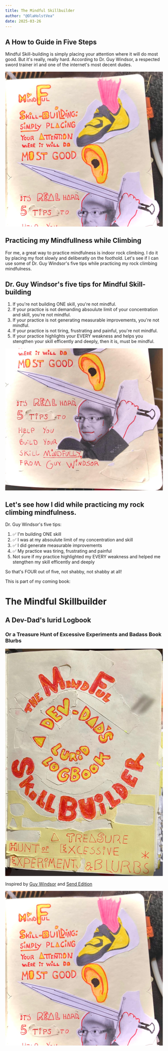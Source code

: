 ```yaml
---
title: The Mindful Skillbuilder
author: "@OlaHolstVea"
date: 2025-03-26
---
```


## A How to Guide in Five Steps

Mindful Skill-building is simply placing your attention where it will do most good. But it's really, really hard. According to Dr. Guy Windsor, a respected sword trainer irl and one of the internet's most decent dudes.

![](./quiet-feet-1.jpeg)

## Practicing my Mindfullness while Climbing

For me, a great way to practice mindfulness is indoor rock climbing. I do it by placing my foot slowly and deliberatly on the foothold. Let's see if I can use some of Dr. Guy Windsor's five tips while practicing my rock climbing mindfulness.  

## Dr. Guy Windsor's five tips for Mindful Skill-building 

1. If you're not building ONE skill, you're not mindful.
2. If your practice is not demanding absoulute limit of your concentration and skill, you're not mindful.
3. If your practice is not generating measurable improvements, you're not mindful.
4. If your practice is not tiring, frustrating and painful, you're not mindful.
5. If your practice highlights your EVERY weakness and helps you stengthen your skill efficently and deeply, then it is, must be mindful.

![](./guy-w-2.jpeg)

## Let's see how I did while practicing my rock climbing mindfulness.  

Dr. Guy Windsor's five tips:

1. ✅ I'm building ONE skill 
2. ✅ I was at my absoulute limit of my concentration and skill 
3. ✅ I did generate measurable improvements 
4. ✅ My practice was tiring, frustrating and painful
5. Not sure if my practice highlighted my EVERY weakness and helped me stengthen my skill efficently and deeply

So that's FOUR out of five, not shabby, not shabby at all!


This is part of my coming book:

# The Mindful Skillbuilder

## A Dev-Dad's lurid Logbook

### Or a Treasure Hunt of Excessive Experiments and Badass Book Blurbs

![](./book-cover-02.jpeg)

Inspired by [Guy Windsor](https://swordschool.shop/pages/about) and [Send Edition](https://www.youtube.com/@SendEdition)

![](quiet-feet-1.jpeg)
